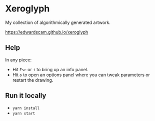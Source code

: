 
# Xeroglyph

My collection of algorithmically generated artwork.

https://edwardscam.github.io/xeroglyph

## Help
In any piece:
* Hit `Esc` or `i` to bring up an info panel.
* Hit `o` to open an options panel where you can tweak parameters or restart the drawing.

## Run it locally
* `yarn install`
* `yarn start`
